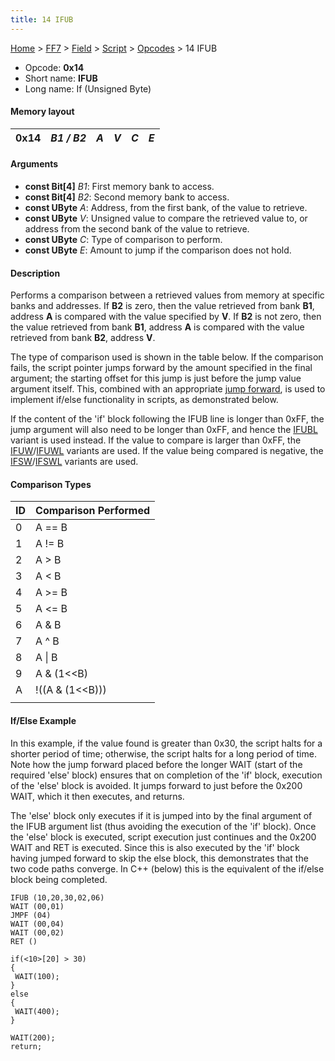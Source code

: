 ```yaml
---
title: 14 IFUB
---
```


[Home](Main%20Page.md) > [FF7](FF7.md) > [Field](FF7/Field.md) > [Script](FF7/Field/Script.md) > [Opcodes](FF7/Field/Script/Opcodes.md) > 14 IFUB

-   Opcode: **0x14**
-   Short name: **IFUB**
-   Long name: If (Unsigned Byte)

#### Memory layout

| 0x14 | *B1 / B2* | *A* | *V* | *C* | *E* |
|------|-----------|-----|-----|-----|-----|

#### Arguments

-   **const Bit\[4\]** *B1*: First memory bank to access.
-   **const Bit\[4\]** *B2*: Second memory bank to access.
-   **const UByte** *A*: Address, from the first bank, of the value to
    retrieve.
-   **const UByte** *V*: Unsigned value to compare the retrieved value
    to, or address from the second bank of the value to retrieve.
-   **const UByte** *C*: Type of comparison to perform.
-   **const UByte** *E*: Amount to jump if the comparison does not hold.

#### Description

Performs a comparison between a retrieved values from memory at specific
banks and addresses. If **B2** is zero, then the value retrieved from
bank **B1**, address **A** is compared with the value specified by
**V**. If **B2** is not zero, then the value retrieved from bank **B1**,
address **A** is compared with the value retrieved from bank **B2**,
address **V**.

The type of comparison used is shown in the table below. If the
comparison fails, the script pointer jumps forward by the amount
specified in the final argument; the starting offset for this jump is
just before the jump value argument itself. This, combined with an
appropriate [jump forward][], is used to implement if/else functionality
in scripts, as demonstrated below.

If the content of the 'if' block following the IFUB line is longer than
0xFF, the jump argument will also need to be longer than 0xFF, and hence
the [IFUBL][] variant is used instead. If the value to compare is larger
than 0xFF, the [IFUW][]/[IFUWL][] variants are used. If the value being
compared is negative, the [IFSW][]/[IFSWL][] variants are used.

#### Comparison Types

| ID  | Comparison Performed  |
|-----|-----------------------|
| 0   | A == B                |
| 1   | A != B                |
| 2   | A &gt; B              |
| 3   | A &lt; B              |
| 4   | A &gt;= B             |
| 5   | A &lt;= B             |
| 6   | A & B                 |
| 7   | A ^ B                 |
| 8   | A \| B                |
| 9   | A & (1&lt;&lt;B)      |
| A   | !((A & (1&lt;&lt;B))) |
|     |                       |

#### If/Else Example

In this example, if the value found is greater than 0x30, the script
halts for a shorter period of time; otherwise, the script halts for a
long period of time. Note how the jump forward placed before the longer
WAIT (start of the required 'else' block) ensures that on completion of
the 'if' block, execution of the 'else' block is avoided. It jumps
forward to just before the 0x200 WAIT, which it then executes, and
returns.

The 'else' block only executes if it is jumped into by the final
argument of the IFUB argument list (thus avoiding the execution of the
'if' block). Once the 'else' block is executed, script execution just
continues and the 0x200 WAIT and RET is executed. Since this is also
executed by the 'if' block having jumped forward to skip the else block,
this demonstrates that the two code paths converge. In C++ (below) this
is the equivalent of the if/else block being completed.

    IFUB (10,20,30,02,06)
    WAIT (00,01)
    JMPF (04)
    WAIT (00,04)
    WAIT (00,02)
    RET ()

<cpp>

`if(<10>[20] > 30)`  
`{`  
` WAIT(100);`  
`}`  
`else`  
`{`  
` WAIT(400);`  
`}`

`WAIT(200);`  
`return;`

</cpp>

  [jump forward]: FF7/Field/Script/Opcodes/10%20JMPF.md "wikilink"
  [IFUBL]: FF7/Field/Script/Opcodes/15%20IFUBL.md "wikilink"
  [IFUW]: FF7/Field/Script/Opcodes/18%20IFUW.md "wikilink"
  [IFUWL]: FF7/Field/Script/Opcodes/19%20IFUWL.md "wikilink"
  [IFSW]: FF7/Field/Script/Opcodes/16%20IFSW.md "wikilink"
  [IFSWL]: FF7/Field/Script/Opcodes/17%20IFSWL.md "wikilink"
